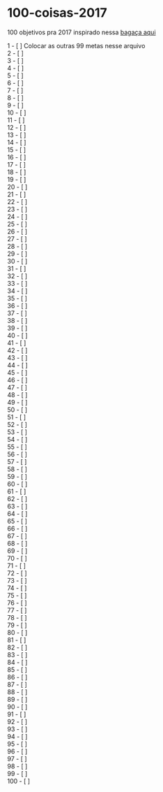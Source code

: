 # 100-coisas-2017
100 objetivos pra 2017 inspirado nessa [bagaça aqui](https://github.com/leobalter/100-coisas-dev)

1 - [  ] Colocar as outras 99 metas nesse arquivo  
2 - [  ]  
3 - [  ]  
4 - [  ]  
5 - [  ]  
6 - [  ]  
7 - [  ]  
8 - [  ]  
9 - [  ]  
10 - [  ]  
11 - [  ]  
12 - [  ]  
13 - [  ]  
14 - [  ]  
15 - [  ]  
16 - [  ]  
17 - [  ]  
18 - [  ]  
19 - [  ]  
20 - [  ]  
21 - [  ]  
22 - [  ]  
23 - [  ]  
24 - [  ]  
25 - [  ]  
26 - [  ]  
27 - [  ]  
28 - [  ]  
29 - [  ]  
30 - [  ]  
31 - [  ]  
32 - [  ]  
33 - [  ]  
34 - [  ]  
35 - [  ]  
36 - [  ]  
37 - [  ]  
38 - [  ]  
39 - [  ]  
40 - [  ]  
41 - [  ]  
42 - [  ]  
43 - [  ]  
44 - [  ]  
45 - [  ]  
46 - [  ]  
47 - [  ]  
48 - [  ]  
49 - [  ]  
50 - [  ]  
51 - [  ]  
52 - [  ]  
53 - [  ]  
54 - [  ]  
55 - [  ]  
56 - [  ]  
57 - [  ]  
58 - [  ]  
59 - [  ]  
60 - [  ]  
61 - [  ]  
62 - [  ]  
63 - [  ]  
64 - [  ]  
65 - [  ]  
66 - [  ]  
67 - [  ]  
68 - [  ]  
69 - [  ]  
70 - [  ]  
71 - [  ]  
72 - [  ]  
73 - [  ]  
74 - [  ]  
75 - [  ]  
76 - [  ]  
77 - [  ]  
78 - [  ]  
79 - [  ]  
80 - [  ]  
81 - [  ]  
82 - [  ]  
83 - [  ]  
84 - [  ]  
85 - [  ]  
86 - [  ]  
87 - [  ]  
88 - [  ]  
89 - [  ]  
90 - [  ]  
91 - [  ]  
92 - [  ]  
93 - [  ]  
94 - [  ]  
95 - [  ]  
96 - [  ]  
97 - [  ]  
98 - [  ]  
99 - [  ]  
100 - [  ]  
